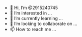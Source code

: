 - 👋 Hi, I’m @2915240745
- 👀 I’m interested in ...
- 🌱 I’m currently learning ...
- 💞️ I’m looking to collaborate on ...
- 📫 How to reach me ...

<!---
2915240745/2915240745 is a ✨ special ✨ repository because its `README.md` (this file) appears on your GitHub profile.
You can click the Preview link to take a look at your changes.
--->
